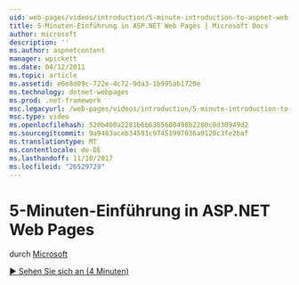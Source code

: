 ```yaml
---
uid: web-pages/videos/introduction/5-minute-introduction-to-aspnet-web-pages
title: 5-Minuten-Einführung in ASP.NET Web Pages | Microsoft Docs
author: microsoft
description: ''
ms.author: aspnetcontent
manager: wpickett
ms.date: 04/12/2011
ms.topic: article
ms.assetid: e6e8d09c-722e-4c72-9da3-1b995ab1720e
ms.technology: dotnet-webpages
ms.prod: .net-framework
msc.legacyurl: /web-pages/videos/introduction/5-minute-introduction-to-aspnet-web-pages
msc.type: video
ms.openlocfilehash: 520b400a2281b6b6365600498b2280c0d30949d2
ms.sourcegitcommit: 9a9483aceb34591c97451997036a9120c3fe2baf
ms.translationtype: MT
ms.contentlocale: de-DE
ms.lasthandoff: 11/10/2017
ms.locfileid: "26529729"
---
```

<a name="5-minute-introduction-to-aspnet-web-pages"></a>5-Minuten-Einführung in ASP.NET Web Pages
====================
durch [Microsoft](https://github.com/microsoft)

[&#9654; Sehen Sie sich an (4 Minuten)](https://channel9.msdn.com/Blogs/ASP-NET-Site-Videos/5-minute-introduction-to-aspnet-web-pages)
